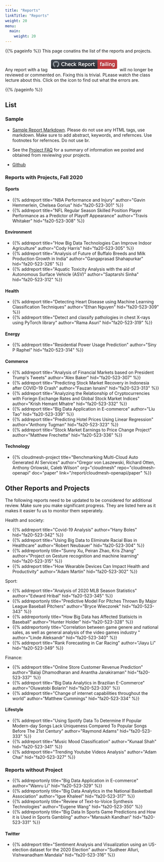 ```yaml
---
title: "Reports"
linkTitle: "Reports"
weight: 20
menu:
  main:
    weight: 20
---
```


{{% pageinfo %}}
This page conatins the list of the reports and projects.

Any report with a tag ![](../report/failed-check.png) will no longer
be reviewed or commented on. Fixing this is trivial. PLease watch the
class lecture about this. Click on the icon to find out what the
errors are.

{{% /pageinfo %}}

## List

### Sample

* [Sample Report Markdown](https://raw.githubusercontent.com/cybertraining-dsc/fa20-523-312/main/project/project.md). Please
do not use any HTML tags, use markdown. Make sure to add abstract,
keywords, and refernces. Use footnotes for refernces. Do not use br.

* See the [Project FAQ](project-faq) for a summary of information we
  posted and obtained from reviewing your projects.

* [Github](https://github.com/cybertraining-dsc)

### Reports with Projects, Fall 2020


#### Sports

* {{% addreport title="NBA Performance and Injury" author="Gavin Hemmerlein, Chelsea Gorius" hid="fa20-523-301" %}}
* {{% addreport title="NFL Regular Season Skilled Position Player Performance as a Predictor of Playoff Appearance" author="Travis Whitaker" hid="fa20-523-308" %}}

#### Environment

* {{% addreport title="How Big Data Technologies Can Improve Indoor Agriculture" author="Cody Harris" hid="fa20-523-305" %}}
* {{% addreport title="Analysis of Future of Buffalo Breeds and Milk Production Growth in India" author="Gangaprasad Shahapurkar" hid="fa20-523-326" %}}
* {{% addreport title="Aquatic Toxicity Analysis with the aid of Autonomous Surface Vehicle (ASV)" author="Saptarshi Sinha" hid="fa20-523-312" %}}

#### Health

* {{% addreport title="Detecting Heart Disease using Machine Learning Classification Techniques" author="Ethan Nguyen" hid="fa20-523-309" %}}
* {{% addreport title="Detect and classify pathologies in chest X-rays using PyTorch library" author="Rama Asuri" hid="fa20-523-319" %}}


#### Energy

* {{% addreport title="Residential Power Usage Prediction" author="Siny P Raphel" hid="fa20-523-314" %}}


#### Commerce

* {{% addreport title="Analysis of Financial Markets based on President Trump's Tweets" author="Alex Baker" hid="fa20-523-307" %}}
* {{% addreport title="Predicting Stock Market Recovery in Indonesia after COVID-19 Crash" author="Fauzan Isnaini" hid="fa20-523-313" %}}
* {{% addreport title="Analyzing the Relationship of Cryptocurrencies with Foriegn Exchange Rates and Global Stock Market Indices" author="Krish Hemant Mhatre" hid="fa20-523-332" %}}
* {{% addreport title="Big Data Application in E-commerce" author="Liu Tao" hid="fa20-523-339" %}}
* {{% addreport title="Predicting Hotel Prices Using Linear Regression" author="Anthony Tugman" hid="fa20-523-323" %}}
* {{% addreport title="Stock Market Earnings to Price Change Project" author="Matthew Frechette" hid="fa20-523-336" %}}



#### Technology

* {{% cloudmesh-project
      title="Benchmarking Multi-Cloud Auto Generated AI Services"
      author="Gregor von Laszewski, Richard Otten, Anthony Orlowski, Caleb Wilson"
      org="cloudmesh"
	  repo="cloudmesh-openapi"
	  doc="paper"
	  link="/report/cloudmesh-openapi/paper" %}}

## Other Reports and Projects

The following reports need to be updated to be considered for
additional review. Make sure you make significant progress.
They are listed here as it makes it easier fu us to monitor them
seperately.

Health and society:

* {{% addreport title="Covid-19 Analysis" author="Hany Boles" hid="fa20-523-342" %}}
* {{% addreport title="Using Big Data to Eliminate Racial Bias in Healthcare" author="Robert Neubauer" hid="fa20-523-304" %}}
* {{% addreportonly title="Sunny Xu, Peiran Zhao, Kris Zhang" author="Project on Gesture recognition and machine learning" hid="fa20-523-315" %}}
* {{% addreport title="How Wearable Devices Can Impact Health and Productivity" author="Adam Martin" hid="fa20-523-302" %}}

Sport:

* {{% addreport title="Analysis of 2020 MLB Season Statistics" author="Edward Hribal" hid="fa20-523-345" %}}
* {{% addreportonly title="Predictive Model For Pitches Thrown By Major League Baseball Pitchers" author="Bryce Wieczorek" hid="fa20-523-343" %}}
* {{% addreportonly title="How Big Data has Affected Statisicts in Baseball" author="Hunter Holder" hid="fa20-523-328" %}}
* {{% addreportonly title="Correlation between game genere and national sales, as well as general analysis of the video games industry " author="Linde Aleksandr" hid="fa20-523-340" %}}
* {{% addreport title="Rank Forecasting in Car Racing" author="Jiayu Li" hid="fa20-523-349" %}}

Finance:

* {{% addreport title="Online Store Customer Revenue Prediction"
  author="Balaji Dhamodharan and Anantha Janakiraman" hid="fa20-523-337" %}}
* {{% addreport title="Big Data Analytics in Brazilian E-Commerce" author="Oluwatobi Bolarin" hid="fa20-523-330" %}}
* {{% addreport title="Change of internet capabilities throughout the world" author="Matthew Cummings" hid="fa20-523-334" %}}


#### Lifestyle

* {{% addreport title="Using Spotify Data To Determine If Popular Modern-day Songs Lack Uniqueness Compared To Popular Songs Before The 21st Century" author="Raymond Adams" hid="fa20-523-333" %}}
* {{% addreport title="Music Mood Classification" author="Kunaal Shah"
hid="fa20-523-341" %}}
* {{% addreport title="Trending Youtube Videos Analysis" author="Adam Chai" hid="fa20-523-327" %}}

### Reports without Project

* {{% addreportonly title="Big Data Application in E-commerce" author="Wanru Li" hid="fa20-523-329" %}}
* {{% addreportonly title="Big Data Analytics in the National Basketball Association" author="Igue Khaleel" hid="fa20-523-317" %}}
* {{% addreportonly title="Review of Text-to-Voice Synthesis Technologies" author="Eugene Wang" hid="fa20-523-350" %}}
* {{% addreportonly title="Big Data In Sports Game Predictions and How it is Used in Sports Gambling" author="Mansukh Kandhari" hid="fa20-523-331" %}}


#### Twitter

* {{% addreport title="Sentiment Analysis and Visualization using an US-election dataset for the 2020 Election" author="Sudheer Alluri, Vishwanadham Mandala" hid="fa20-523-316" %}}

